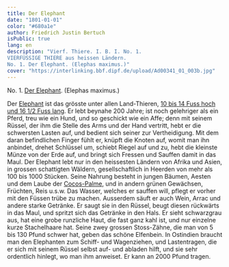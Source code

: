```yaml
---
title: Der Elephant
date: "1801-01-01"
color: "#680a1e"
author: Friedrich Justin Bertuch
isPublic: true
lang: en
description: "Vierf. Thiere. I. B. I. No. 1. 
VIERFÜSSIGE THIERE aus heissen Ländern. 
No. 1. Der Elephant. (Elephas maximus.)"
cover: "https://interlinking.bbf.dipf.de/upload/Ad00341_01_003b.jpg"
---
```


No. 1. [Der Elephant](http://interlinking.bbf.dipf.de/index.php/Special:URIResolver/Datei-3AAd00341_01_003b_bg.jpg). 
(Elephas maximus.)

Der [Elephant](http://interlinking.bbf.dipf.de/index.php/Special:URIResolver/Ad00341_01_003b) ist das grösste unter allen Land-Thieren, [10 bis 14 Fuss hoch und 16 1/2 Fuss lang](http://interlinking.bbf.dipf.de/index.php/Special:URIResolver/Property-3ATextErklärung). Er lebt beynahe 200 Jahre; ist noch gelehriger als ein Pferd, treu wie ein Hund, und so geschickt wie ein
Affe; denn mit seinem Rüssel, der ihm die Stelle des Arms und der Hand vertritt, hebt er die schwersten Lasten auf, und bedient sich seiner zur Vertheidigung. Mit dem daran befindlichen Finger fühlt er,
knüpft die Knoten auf, womit man ihn anbindet, drehet Schlüssel um, schiebt Riegel auf und zu, hebt die kleinste Münze von der Erde auf, und bringt sich Fressen und Sauffen damit in das Maul. Der Elephant
lebt nur in den heissesten Ländern von Afrika und Asien, in grossen schattigten Wäldern, gesellschaftlich in Heerden von mehr als 100 bis 1000 Stücken. Seine Nahrung besteht in jungen Bäumen, Aesten und
dem Laube der [Cocos-Palme](http://interlinking.bbf.dipf.de/index.php/Special:URIResolver/Datei-3AAd00341_02_050a.jpg), und in andern grünen Gewächsen, Früchten, Reis u.s.w. Das Wasser, welches er sauffen will, pflegt er vorher mit den Füssen trübe zu machen. Ausserdem säuft er auch Wein, Arrac
und andere starke Getränke. Er saugt sie in den Rüssel, beugt diesen rückwärts in das Maul, und spritzt sich das Getränke in den Hals. Er sieht schwarzgrau aus, hat eine grobe runzliche Haut, die fast ganz
kahl ist, und nur einzelne kurze Stachelhaare hat. Seine zwey grossen Stoss-Zähne, die man von 5 bis 130 Pfund schwer hat, geben das schöne Elfenbein. In Ostindien braucht man den Elephanten zum Schiff-
und Wagenziehen, und Lastentragen, die er sich mit seinem Rüssel selbst auf- und abladen hilft, und sie sehr ordentlich hinlegt, wo man ihm anweiset. Er kann an 2000 Pfund tragen. 


